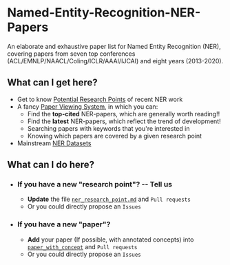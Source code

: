 # Named-Entity-Recognition-NER-Papers
An elaborate and exhaustive paper list for Named Entity Recognition (NER),
covering papers from seven top conferences (ACL/EMNLP/NAACL/Coling/ICLR/AAAI/IJCAI)  and eight years (2013-2020).

## What can I get here?
* Get to know [Potential Research Points](https://github.com/pfliu-nlp/Named-Entity-Recognition-NER-Papers/blob/master/ner_concept.md) of recent NER work
* A fancy [Paper Viewing System](http://pfliu.com/ner/ner.html), in which you can:
	* Find the **top-cited** NER-papers, which are generally worth reading!!
	* Find the **latest** NER-papers, which reflect the trend of development!
	* Searching papers with keywords that you're interested in
	* Knowing which papers are covered by a given research point
* Mainstream [NER Datasets](https://github.com/pfliu-nlp/Named-Entity-Recognition-NER-Papers/blob/master/ner_dataset.md)


## What can I do here?
* ### If you have a new "research point"?  -- Tell us
	* **Update** the file [`ner_research_point.md`](https://github.com/pfliu-nlp/Named-Entity-Recognition-NER-Papers/blob/master/ner_concept.md) and `Pull requests`
	* Or you could directly propose an `Issues`


* ### If you have a new "paper"?
	* **Add** your paper (If possible, with annotated concepts) into [`paper_with_concept`](https://github.com/pfliu-nlp/Named-Entity-Recognition-NER-Papers/blob/master/paper_with_concept) and `Pull requests`
	* Or you could directly propose an `Issues`
